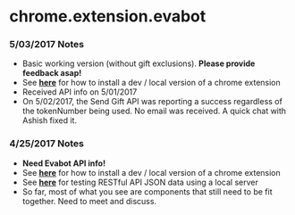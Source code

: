 # chrome.extension.evabot

### 5/03/2017 Notes
- Basic working version (without gift exclusions). **Please provide feedback asap!**
- See **[here](https://developer.chrome.com/extensions/getstarted#unpacked)** for how to install a dev / local version of a chrome extension
- Received API info on 5/01/2017
- On 5/02/2017, the Send Gift API was reporting a success regardless of the tokenNumber being used. No email was received. A quick chat with Ashish fixed it.

### 4/25/2017 Notes
- **Need Evabot API info!**
- See **[here](https://developer.chrome.com/extensions/getstarted#unpacked)** for how to install a dev / local version of a chrome extension
- See **[here](https://github.com/typicode/json-server)** for testing RESTful API JSON data using a local server
- So far, most of what you see are components that still need to be fit together. Need to meet and discuss.
